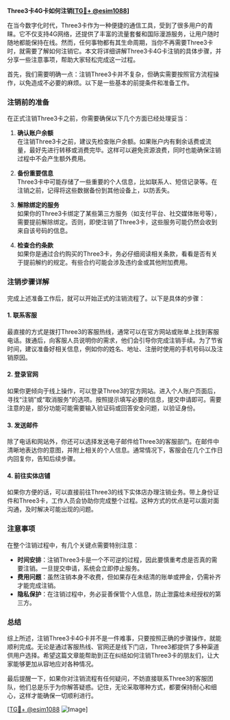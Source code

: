 **Three3卡4G卡如何注销[[TG💪+ @esim1088](https://t.me/s/esim1088)]**

在当今数字化时代，Three3卡作为一种便捷的通信工具，受到了很多用户的青睐。它不仅支持4G网络，还提供了丰富的流量套餐和国际漫游服务，让用户随时随地都能保持在线。然而，任何事物都有其生命周期，当你不再需要Three3卡时，就需要了解如何注销它。本文将详细讲解Three3卡4G卡注销的具体步骤，并分享一些注意事项，帮助大家轻松完成这一过程。

首先，我们需要明确一点：注销Three3卡并不复杂，但确实需要按照官方流程操作，以免造成不必要的麻烦。以下是一些基本的前提条件和准备工作。

### 注销前的准备

在正式注销Three3卡之前，你需要确保以下几个方面已经处理妥当：

1. **确认账户余额**  
   在注销Three3卡之前，建议先检查账户余额。如果账户内有剩余话费或流量，最好先进行转移或消费完毕。这样可以避免资源浪费，同时也能确保注销过程中不会产生额外费用。

2. **备份重要信息**  
   Three3卡中可能存储了一些重要的个人信息，比如联系人、短信记录等。在注销之前，记得将这些数据备份到其他设备上，以防丢失。

3. **解除绑定的服务**  
   如果你的Three3卡绑定了某些第三方服务（如支付平台、社交媒体账号等），需要提前解除绑定。否则，即使注销了Three3卡，这些服务可能仍然会收到来自该号码的信息。

4. **检查合约条款**  
   如果你是通过合约购买的Three3卡，务必仔细阅读相关条款，看看是否有关于提前解约的规定。有些合约可能会涉及违约金或其他附加费用。

### 注销步骤详解

完成上述准备工作后，就可以开始正式的注销流程了。以下是具体的步骤：

#### 1. 联系客服

最直接的方式是拨打Three3的客服热线，通常可以在官方网站或账单上找到客服电话。拨通后，向客服人员说明你的需求，他们会引导你完成注销手续。为了节省时间，建议准备好相关信息，例如你的姓名、地址、注册时使用的手机号码以及注销原因。

#### 2. 登录官网

如果你更倾向于线上操作，可以登录Three3的官方网站。进入个人账户页面后，寻找“注销”或“取消服务”的选项。按照提示填写必要的信息，提交申请即可。需要注意的是，部分功能可能需要输入验证码或回答安全问题，以验证身份。

#### 3. 发送邮件

除了电话和网站外，你还可以选择发送电子邮件给Three3的客服部门。在邮件中清晰地表达你的意图，并附上相关的个人信息。通常情况下，客服会在几个工作日内回复你，告知后续步骤。

#### 4. 前往实体店铺

如果你方便的话，可以直接前往Three3的线下实体店办理注销业务。带上身份证件和Three3卡，工作人员会协助你完成整个过程。这种方式的优点是可以面对面沟通，及时解决可能出现的问题。

### 注意事项

在整个注销过程中，有几个关键点需要特别注意：

- **时间安排**：注销Three3卡是一个不可逆的过程，因此要慎重考虑是否真的需要注销。一旦提交申请，系统会立即停止服务。
- **费用问题**：虽然注销本身不收费，但如果存在未结清的账单或押金，仍需补齐才能完成注销。
- **隐私保护**：在注销过程中，务必妥善保管个人信息，防止泄露给未经授权的第三方。

### 总结

综上所述，注销Three3卡4G卡并不是一件难事，只要按照正确的步骤操作，就能顺利完成。无论是通过客服热线、官网还是线下门店，Three3都提供了多种渠道供用户选择。希望这篇文章能帮助到正在纠结如何注销Three3卡的朋友们，让大家能够更加从容地应对各种情况。

最后提醒一下，如果你对注销流程有任何疑问，不妨直接联系Three3的客服团队，他们总是乐于为你解答疑惑。记住，无论采取哪种方式，都要保持耐心和细心，这样才能确保一切顺利进行。

[[TG💪+ @esim1088](https://t.me/s/esim1088) ![Image](https://i.postimg.cc/4NQfJmqS/Snipaste-2025-05-13-00-14-12.png)]